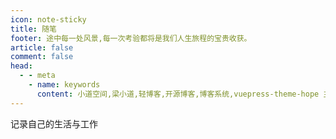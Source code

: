 ```yaml
---
icon: note-sticky
title: 随笔
footer: 途中每一处风景,每一次考验都将是我们人生旅程的宝贵收获。
article: false
comment: false
head:
  - - meta
    - name: keywords
      content: 小道空间,梁小道,轻博客,开源博客,博客系统,vuepress-theme-hope 主题
---
```


记录自己的生活与工作
